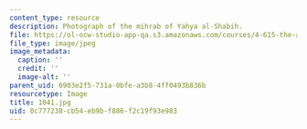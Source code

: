 ```yaml
---
content_type: resource
description: Photograph of the mihrab of Yahya al-Shabih.
file: https://ol-ocw-studio-app-qa.s3.amazonaws.com/courses/4-615-the-architecture-of-cairo-spring-2002/0c777238cb54eb9bf886f2c19f93e983_1041.jpg
file_type: image/jpeg
image_metadata:
  caption: ''
  credit: ''
  image-alt: ''
parent_uid: 6903e2f5-731a-0bfe-a3b8-4ff0493b836b
resourcetype: Image
title: 1041.jpg
uid: 0c777238-cb54-eb9b-f886-f2c19f93e983
---
```

